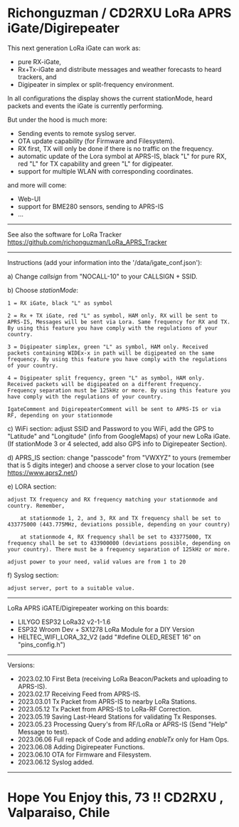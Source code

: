 # Richonguzman / CD2RXU LoRa APRS iGate/Digirepeater

This next generation LoRa iGate can work as:
- pure RX-iGate, 
- Rx+Tx-iGate and distribute messages and weather forecasts to heard trackers, and 
- Digipeater in simplex or split-frequency environment.

In all configurations the display shows the current stationMode, heard packets and events the iGate is currently performing.

But under the hood is much more:

- Sending events to remote syslog server.
- OTA update capability (for Firmware and Filesystem).
- RX first, TX will only be done if there is no traffic on the frequency.
- automatic update of the Lora symbol at APRS-IS, black "L" for pure RX, red "L" for TX capability and green "L" for digipeater.
- support for multiple WLAN with corresponding coordinates.

and more will come:
- Web-UI
- support for BME280 sensors, sending to APRS-IS
- ...

__________________________________________

See also the software for LoRa Tracker https://github.com/richonguzman/LoRa_APRS_Tracker

__________________________________________


Instructions (add your information into the '/data/igate_conf.json'):

a) Change _callsign_ from "NOCALL-10" to your CALLSIGN + SSID.

b) Choose _stationMode_:

    1 = RX iGate, black "L" as symbol

    2 = Rx + TX iGate, red "L" as symbol, HAM only. RX will be sent to APRS-IS, Messages will be sent via Lora. Same frequency for RX and TX. By using this feature you have comply with the regulations of your country.

    3 = Digipeater simplex, green "L" as symbol, HAM only. Received packets containing WIDEx-x in path will be digipeated on the same frequency. By using this feature you have comply with the regulations of your country.

    4 = Digipeater split frequency, green "L" as symbol, HAM only. Received packets will be digipeated on a different frequency. Frequency separation must be 125kHz or more. By using this feature you have comply with the regulations of your country.

    IgateComment and DigirepeaterComment will be sent to APRS-IS or via RF, depending on your stationmode

c) WiFi section: 
    adjust SSID and Password to you WiFi, add the GPS to "Latitude" and "Longitude" (info from GoogleMaps) of your new LoRa iGate. (If stationMode 3 or 4 selected, add also GPS info to Digirepeater Section).

d) APRS_IS section: 
    change "passcode" from "VWXYZ" to yours (remember that is 5 digits integer) and choose a server close to your location (see https://www.aprs2.net/)

e) LORA section:

    adjust TX frequency and RX frequency matching your stationmode and country. Remember,

        at stationmode 1, 2, and 3, RX and TX frequency shall be set to 433775000 (443.775MHz, deviations possible, depending on your country) 

        at stationmode 4, RX frequency shall be set to 433775000, TX frequency shall be set to 433900000 (deviations possible, depending on your country). There must be a frequency separation of 125kHz or more. 
    
    adjust power to your need, valid values are from 1 to 20

f) Syslog section:
    
    adjust server, port to a suitable value.

__________________________________________

LoRa APRS iGATE/Digirepeater working on this boards:
- LILYGO ESP32 LoRa32 v2-1-1.6
- ESP32 Wroom Dev +  SX1278 LoRa Module for a DIY Version
- HELTEC_WIFI_LORA_32_V2 (add "#define OLED_RESET 16" on "pins_config.h")
__________________________________________
Versions:
- 2023.02.10 First Beta (receiving LoRa Beacon/Packets and uploading to APRS-IS).
- 2023.02.17 Receiving Feed from APRS-IS.
- 2023.03.01 Tx Packet from APRS-IS to nearby LoRa Stations.
- 2023.05.12 Tx Packet from APRS-IS to LoRa-RF Correction.
- 2023.05.19 Saving Last-Heard Stations for validating Tx Responses.
- 2023.05.23 Processing Query's from RF/LoRa or APRS-IS (Send "Help" Message to test).
- 2023.06.06 Full repack of Code and adding _enableTx_ only for Ham Ops.
- 2023.06.08 Adding Digirepeater Functions.
- 2023.06.10 OTA for Firmware and Filesystem.
- 2023.06.12 Syslog added.
__________________________________________

# Hope You Enjoy this, 73 !!  CD2RXU , Valparaiso, Chile

